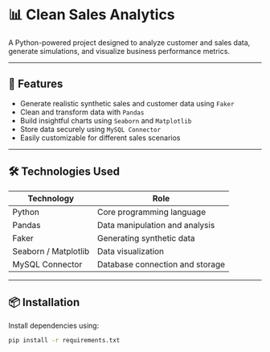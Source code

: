 # 📊 Clean Sales Analytics

A Python-powered project designed to analyze customer and sales data, generate simulations, and visualize business performance metrics.

---

## 🚀 Features

- Generate realistic synthetic sales and customer data using `Faker`
- Clean and transform data with `Pandas`
- Build insightful charts using `Seaborn` and `Matplotlib`
- Store data securely using `MySQL Connector`
- Easily customizable for different sales scenarios

---

## 🛠️ Technologies Used

| Technology           | Role                            |
| -------------------- | ------------------------------- |
| Python               | Core programming language       |
| Pandas               | Data manipulation and analysis  |
| Faker                | Generating synthetic data       |
| Seaborn / Matplotlib | Data visualization              |
| MySQL Connector      | Database connection and storage |

---

## 📦 Installation

Install dependencies using:

```bash
pip install -r requirements.txt
```
